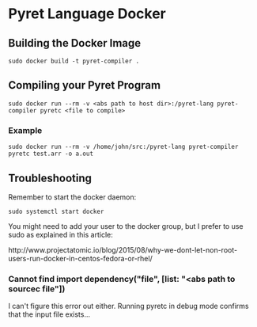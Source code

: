 # Pyret Language Docker

## Building the Docker Image
```
sudo docker build -t pyret-compiler .
```

## Compiling your Pyret Program
```
sudo docker run --rm -v <abs path to host dir>:/pyret-lang pyret-compiler pyretc <file to compile>
```
### Example
```
sudo docker run --rm -v /home/john/src:/pyret-lang pyret-compiler pyretc test.arr -o a.out
```
## Troubleshooting
Remember to start the docker daemon:
```
sudo systemctl start docker
```

You might need to add your user to the docker group,
but I prefer to use sudo as explained in this article:
<link>http://www.projectatomic.io/blog/2015/08/why-we-dont-let-non-root-users-run-docker-in-centos-fedora-or-rhel/</link>

### Cannot find import dependency("file", [list: "<abs path to sourcec file"])
I can't figure this error out either.
Running pyretc in debug mode confirms that the input file exists...
